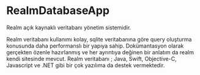 # RealmDatabaseApp
Realm açık kaynaklı veritabanı yönetim sistemidir. 

Realm veritabanı kullanımı kolay, sqlite veritabanına göre query oluşturma konusunda daha performanslı bir yapıya sahip. Dokümantasyon olarak gerçekten özenle hazırlanmış ve her ayrıntıya değinen bir anlatım da realm kendi sitesinde mevcut. Realm veritabanı ; Java, Swift, Objective-C, Javascript ve .NET gibi bir çok yazılıma da destek vermektedir.
